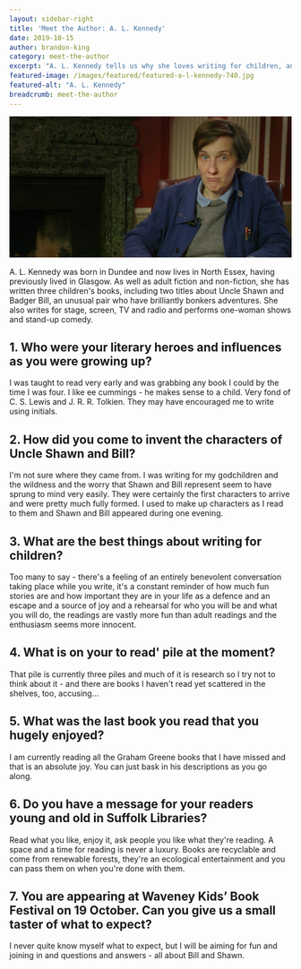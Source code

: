 ```yaml
---
layout: sidebar-right
title: 'Meet the Author: A. L. Kennedy'
date: 2019-10-15
author: brandon-king
category: meet-the-author
excerpt: "A. L. Kennedy tells us why she loves writing for children, and what we can expect from her session at Waveney Kids' Book Festival."
featured-image: /images/featured/featured-a-l-kennedy-740.jpg
featured-alt: "A. L. Kennedy"
breadcrumb: meet-the-author
---
```


![A. L. Kennedy](/images/featured/featured-a-l-kennedy-740.jpg)

A. L. Kennedy was born in Dundee and now lives in North Essex, having previously lived in Glasgow. As well as adult fiction and non-fiction, she has written three children's books, including two titles about Uncle Shawn and Badger Bill, an unusual pair who have brilliantly bonkers adventures. She also writes for stage, screen, TV and radio and performs one-woman shows and stand-up comedy.

## 1. Who were your literary heroes and influences as you were growing up?

I was taught to read very early and was grabbing any book I could by the time I was four. I like ee cummings - he makes sense to a child. Very fond of C. S. Lewis and J. R. R. Tolkien. They may have encouraged me to write using initials.

## 2. How did you come to invent the characters of Uncle Shawn and Bill?

I'm not sure where they came from. I was writing for my godchildren and the wildness and the worry that Shawn and Bill represent seem to have sprung to mind very easily. They were certainly the first characters to arrive and were pretty much fully formed. I used to make up characters as I read to them and Shawn and Bill appeared during one evening.

## 3. What are the best things about writing for children?

Too many to say - there's a feeling of an entirely benevolent conversation taking place while you write, it's a constant reminder of how much fun stories are and how important they are in your life as a defence and an escape and a source of joy and a rehearsal for who you will be and what you will do, the readings are vastly more fun than adult readings and the enthusiasm seems more innocent.

## 4. What is on your to read' pile at the moment?

That pile is currently three piles and much of it is research so I try not to think about it - and there are books I haven't read yet scattered in the shelves, too, accusing...

## 5. What was the last book you read that you hugely enjoyed?

I am currently reading all the Graham Greene books that I have missed and that is an absolute joy. You can just bask in his descriptions as you go along.

## 6. Do you have a message for your readers young and old in Suffolk Libraries?

Read what you like, enjoy it, ask people you like what they're reading. A space and a time for reading is never a luxury. Books are recyclable and come from renewable forests, they're an ecological entertainment and you can pass them on when you're done with them.

## 7. You are appearing at Waveney Kids’ Book Festival on 19 October. Can you give us a small taster of what to expect?

I never quite know myself what to expect, but I will be aiming for fun and joining in and questions and answers - all about Bill and Shawn.
